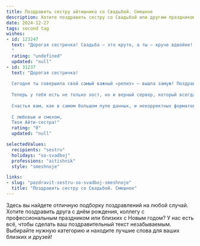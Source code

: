 ```yaml
---
title: Поздравить сестру айтишника со Свадьбой. Смешное
description: Хотите поздравить сестру со Свадьбой или другим праздником? Наш ИИ создаст незабываемое поздравление, а вы обязательно выделитесь среди других.  
date: 2024-12-27
tags: second tag
wishes:
- id: 123247
  text: "Дорогая сестричка! Свадьба – это круто, а ты – круче вдвойне!  Теперь вместо дебага жизни ты будешь заниматься дебагом семейного бюджета (шутка, конечно, хотя…  😜).  Желаю вам с мужем чтобы ваши отношения были стабильнее, чем самый надежный VPN, а любовь – быстрее, чем скорость интернета в рекламе!  Горько! (но не от багов, а от счастья!)
  "
  rating: "undefined"
  updated: "null"
- id: 31237
  text: "Дорогая сестричка!
  
  Сегодня ты совершила свой самый важный «релиз» — вышла замуж! Поздравляю тебя с запуском нового жизненного проекта! Пусть ваш код всегда компилируется без ошибок, а в жизни будет только позитивный debug!
  
  Теперь у тебя есть не только хост, но и верный сервер, который всегда поддержит и поможет. Желаю, чтобы ваше совместное время было как хорошо оптимизированный алгоритм: быстрое, эффективное и без лишних затрат!
  
  Счастья вам, как в самом большом пуле данных, и некорректных форматов — ни в коем случае! Пусть ваша любовь будет защищена от всех вирусов, а ваши дни будут яркими и насыщенными, как хороший UI!
  
  С любовью и смехом,
  Твоя Айти-сестра!"
  rating: "0"
  updated: "null"

selectedValues:
  recipients: "sestru"
  holidays: "so-svadboj"
  professions: "aitishnik"
  style: "smeshnoje"

links:
- slug: "pozdravit-sestru-so-svadboj-smeshnoje"
  title: "Поздравить сестру со Свадьбой. Смешное"
---
```


Здесь вы найдете отличную подборку поздравлений на любой случай. 
Хотите поздравить друга с днём рождения, коллегу с профессиональным праздником или близких с Новым годом? У нас есть всё, чтобы сделать ваш поздравительный текст незабываемым. Выбирайте нужную категорию и находите лучшие слова для ваших близких и друзей!
